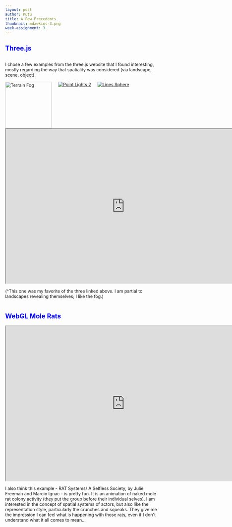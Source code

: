 ```yaml
---
layout: post
author: Putu
title: A Few Precedents
thumbnail: mdawkins-3.png
week-assignment: 3
---
```


<h2>
<span style="color:blue">
Three.js
</span>
</h2>

<div class="row">
  <div class="small-2 columns large-3 columns">
  <p>I chose a few examples from the three.js website that I found interesting, mostly regarding the way that spatiality was considered (via landscape, scene, object).</p>
  </div>
  <div class="small-10 columns large-9 columns">
   <a href="https://threejs.org/examples/webgl_geometry_terrain_fog.html">
   <img src="{{ site.baseurl }}/img/mdawkins/3/terrain-fog.png" alt="Terrain Fog" style=" width: 150px;height 150px;">
   </a>
   <a href="https://threejs.org/examples/webgl_lights_pointlights2.html">
   <img src="{{ site.baseurl }}/img/mdawkins/3/point-lights-2.png" alt="Point Lights 2" style="max-width: 150px;max-height 150px;">
   </a>
    <a href="https://threejs.org/examples/webgl_lines_sphere.html">
   <img src="{{ site.baseurl }}/img/mdawkins/3/lines-sphere.png" alt="Lines Sphere" style="max-width: 150px;max-height 150px;">
   </a>
  </div>
</div>

<iframe src="https://threejs.org/examples/webgl_geometry_terrain_fog.html" height="500" width="765">
</iframe>

<div class="row">
  <div class="small-5 columns large-5 columns">
  <p>(^This one was my favorite of the three linked above. I am partial to landscapes revealing themselves; I like the fog.)</p>
  </div>
</div>

<h2>
<span style="color:blue">
WebGL Mole Rats
</span>
</h2>

<iframe src="http://rat.systems/selfless-society/" height="500" width="765">
</iframe>

<div class="row">
  <div class="small-5 columns large-5 columns">
  <p>I also think this example - RAT Systems/ A Selfless Society, by Julie Freeman and Marcin Ignac - is pretty fun. It is an animation of naked mole rat colony activity (they put the group before their individual selves). I am interested in the concept of spatial systems of actors, but also like the representation style, particularly the crunches and squeaks. They give me the impression I can feel what is happening with those rats, even if I don't understand what it all comes to mean... </p>
  </div>
</div>